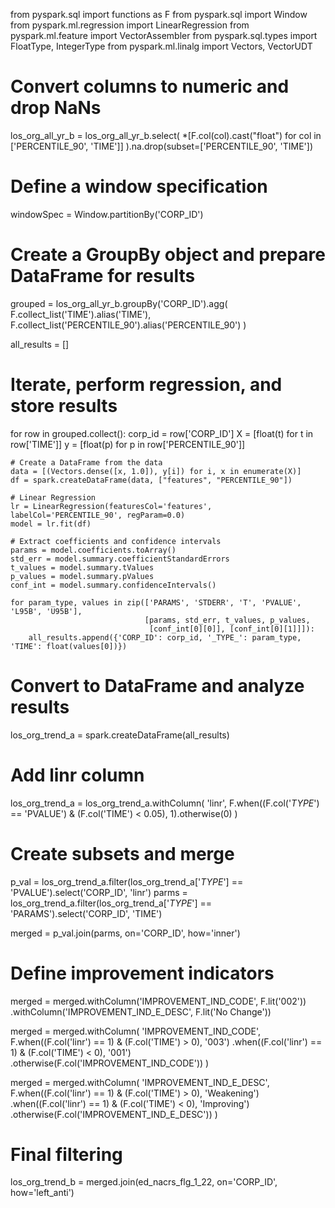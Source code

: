 from pyspark.sql import functions as F
from pyspark.sql import Window
from pyspark.ml.regression import LinearRegression
from pyspark.ml.feature import VectorAssembler
from pyspark.sql.types import FloatType, IntegerType
from pyspark.ml.linalg import Vectors, VectorUDT

# Convert columns to numeric and drop NaNs
los_org_all_yr_b = los_org_all_yr_b.select(
    *[F.col(col).cast("float") for col in ['PERCENTILE_90', 'TIME']]
).na.drop(subset=['PERCENTILE_90', 'TIME'])

# Define a window specification
windowSpec = Window.partitionBy('CORP_ID')

# Create a GroupBy object and prepare DataFrame for results
grouped = los_org_all_yr_b.groupBy('CORP_ID').agg(
    F.collect_list('TIME').alias('TIME'),
    F.collect_list('PERCENTILE_90').alias('PERCENTILE_90')
)

all_results = []

# Iterate, perform regression, and store results
for row in grouped.collect():
    corp_id = row['CORP_ID']
    X = [float(t) for t in row['TIME']]
    y = [float(p) for p in row['PERCENTILE_90']]

    # Create a DataFrame from the data
    data = [(Vectors.dense([x, 1.0]), y[i]) for i, x in enumerate(X)]
    df = spark.createDataFrame(data, ["features", "PERCENTILE_90"])
    
    # Linear Regression
    lr = LinearRegression(featuresCol='features', labelCol='PERCENTILE_90', regParam=0.0)
    model = lr.fit(df)
    
    # Extract coefficients and confidence intervals
    params = model.coefficients.toArray()
    std_err = model.summary.coefficientStandardErrors
    t_values = model.summary.tValues
    p_values = model.summary.pValues
    conf_int = model.summary.confidenceIntervals()

    for param_type, values in zip(['PARAMS', 'STDERR', 'T', 'PVALUE', 'L95B', 'U95B'],
                                  [params, std_err, t_values, p_values,
                                   [conf_int[0][0]], [conf_int[0][1]]]):
        all_results.append({'CORP_ID': corp_id, '_TYPE_': param_type, 'TIME': float(values[0])})

# Convert to DataFrame and analyze results
los_org_trend_a = spark.createDataFrame(all_results)

# Add linr column
los_org_trend_a = los_org_trend_a.withColumn(
    'linr', F.when((F.col('_TYPE_') == 'PVALUE') & (F.col('TIME') < 0.05), 1).otherwise(0)
)

# Create subsets and merge
p_val = los_org_trend_a.filter(los_org_trend_a['_TYPE_'] == 'PVALUE').select('CORP_ID', 'linr')
parms = los_org_trend_a.filter(los_org_trend_a['_TYPE_'] == 'PARAMS').select('CORP_ID', 'TIME')

merged = p_val.join(parms, on='CORP_ID', how='inner')

# Define improvement indicators
merged = merged.withColumn('IMPROVEMENT_IND_CODE', F.lit('002')) \
               .withColumn('IMPROVEMENT_IND_E_DESC', F.lit('No Change'))

merged = merged.withColumn(
    'IMPROVEMENT_IND_CODE', 
    F.when((F.col('linr') == 1) & (F.col('TIME') > 0), '003')
    .when((F.col('linr') == 1) & (F.col('TIME') < 0), '001')
    .otherwise(F.col('IMPROVEMENT_IND_CODE'))
)

merged = merged.withColumn(
    'IMPROVEMENT_IND_E_DESC', 
    F.when((F.col('linr') == 1) & (F.col('TIME') > 0), 'Weakening')
    .when((F.col('linr') == 1) & (F.col('TIME') < 0), 'Improving')
    .otherwise(F.col('IMPROVEMENT_IND_E_DESC'))
)

# Final filtering
los_org_trend_b = merged.join(ed_nacrs_flg_1_22, on='CORP_ID', how='left_anti')
